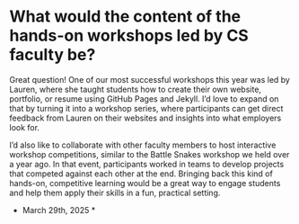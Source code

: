 # What would the content of the hands-on workshops led by CS faculty be?
Great question! One of our most successful workshops this year was led by Lauren, where she taught students how to create their own website, portfolio, or resume using GitHub Pages and Jekyll. I’d love to expand on that by turning it into a workshop series, where participants can get direct feedback from Lauren on their websites and insights into what employers look for.

I’d also like to collaborate with other faculty members to host interactive workshop competitions, similar to the Battle Snakes workshop we held over a year ago. In that event, participants worked in teams to develop projects that competed against each other at the end. Bringing back this kind of hands-on, competitive learning would be a great way to engage students and help them apply their skills in a fun, practical setting.

* March 29th, 2025 *
